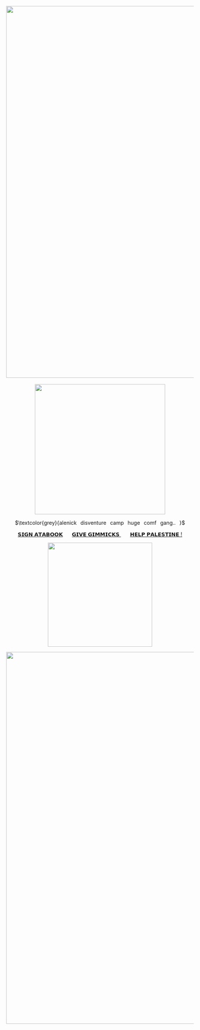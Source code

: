 <p align="center">
<img width=1000 src="https://64.media.tumblr.com/3131c31b779540a016e03256bc618b38/42d997020b109ec7-97/s540x810/3e25311281920fda7a4058c613fa966ccb3376b8.pnj"
</p>‎

<p align="center">
<img width=350 src="https://files.catbox.moe/m1bjui.png"
</p>

<p align="center">
$\textcolor{grey}{alenick⠀disventure⠀camp⠀huge⠀comf⠀gang..⠀}$
</p>

</p>
<p align="center">
<a href="https://alenick.atabook.org">𝗦𝗜𝗚𝗡 𝗔𝗧𝗔𝗕𝗢𝗢𝗞</a>⠀⠀ <a href="https://yyaoi.straw.page">𝗚𝗜𝗩𝗘 𝗚𝗜𝗠𝗠𝗜𝗖𝗞𝗦 </a>⠀⠀ <a href="https://arab.org/click-to-help/palestine/">𝗛𝗘𝗟𝗣 𝗣𝗔𝗟𝗘𝗦𝗧𝗜𝗡𝗘 !</a>
</p>

</p>
<p align="center">
<img width=280 src="https://komarev.com/ghpvc/?username=exoean&color=lightgrey&style=for-the-badge&label=people+on+viewer+gang+:"
 </p>



<p align="center">
<img width=1000 src="https://64.media.tumblr.com/0bf1dd8865a8b4a3cf37b6913f7c4be1/42d997020b109ec7-40/s540x810/99cf837fb6239b22b7b468219032b237cfce0cfb.pnj"
 </p>
